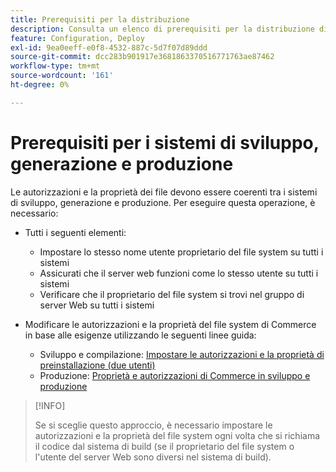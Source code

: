 ```yaml
---
title: Prerequisiti per la distribuzione
description: Consulta un elenco di prerequisiti per la distribuzione di Commerce in un sistema di sviluppo, build o produzione.
feature: Configuration, Deploy
exl-id: 9ea0eeff-e0f8-4532-887c-5d7f07d89ddd
source-git-commit: dcc283b901917e3681863370516771763ae87462
workflow-type: tm+mt
source-wordcount: '161'
ht-degree: 0%

---
```


# Prerequisiti per i sistemi di sviluppo, generazione e produzione

Le autorizzazioni e la proprietà dei file devono essere coerenti tra i sistemi di sviluppo, generazione e produzione. Per eseguire questa operazione, è necessario:

- Tutti i seguenti elementi:

   - Impostare lo stesso nome utente proprietario del file system su tutti i sistemi
   - Assicurati che il server web funzioni come lo stesso utente su tutti i sistemi
   - Verificare che il proprietario del file system si trovi nel gruppo di server Web su tutti i sistemi

- Modificare le autorizzazioni e la proprietà del file system di Commerce in base alle esigenze utilizzando le seguenti linee guida:

   - Sviluppo e compilazione: [Impostare le autorizzazioni e la proprietà di preinstallazione (due utenti)](file-system-permissions.md#set-up-two-owners-for-default-or-developer-mode)
   - Produzione: [Proprietà e autorizzazioni di Commerce in sviluppo e produzione](file-system-permissions.md)

>[!INFO]
>
>Se si sceglie questo approccio, è necessario impostare le autorizzazioni e la proprietà del file system ogni volta che si richiama il codice dal sistema di build (se il proprietario del file system o l&#39;utente del server Web sono diversi nel sistema di build).
